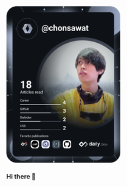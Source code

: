 <a href="https://app.daily.dev/chonsawat"><img src="https://github.com/chonsawat/chonsawat/blob/master/devcard.svg" width="300" alt="Chonsawat Nakanam's Dev Card"/></a>

### Hi there 👋
